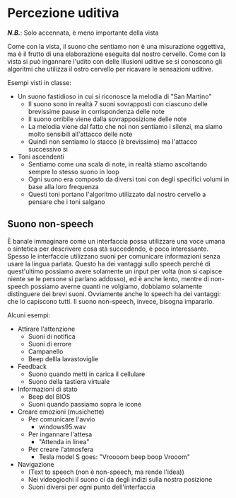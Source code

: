 # Percezione uditiva

***N.B.***: Solo accennata, è meno importante della vista

Come con la vista, il suono che sentiamo non è una misurazione oggettiva, ma è il frutto di una elaborazione eseguita dal nostro cervello.
Come con la vista si può ingannare l'udito con delle illusioni uditive se si conoscono gli algoritmi che utilizza il ostro cervello per ricavare le sensazioni uditive.

Esempi visti in classe:
* Un suono fastidioso in cui si riconosce la melodia di "San Martino"
  * Il suono sono in realtà 7 suoni sovrapposti con ciascuno delle brevissime pause in corrispondenza delle note
  * Il suono orribile viene dalla sovrapposizione delle note
  * La melodia viene dal fatto che noi non sentiamo i silenzi, ma siamo molto sensibili all'attacco delle note
  * Quindi non sentiamo lo stacco (è brevissimo) ma l'attacco successivo si
* Toni ascendenti
  * Sentiamo come una scala di note, in realtà stiamo ascoltando sempre lo stesso suono in loop
  * Ogni suono era composto da diversi toni con degli specifici volumi in base alla loro frequenza
  * Questi toni portano l'algoritmo utilizzato dal nostro cervello a pensare che i toni salgano

## Suono non-speech

È banale immaginare come un interfaccia possa utilizzare una voce umana o sintetica per descrivere cosa stà succedendo, è poco interessante.
Spesso le interfaccie utilizzano suoni per comunicare informazioni senza usare la lingua parlata.
Questo ha dei vantaggi sullo speech perché di quest'ultimo possiamo avere solamente un input per volta (non si capisce niente se le persone si parlano addosso), ed è anche lento, mentre di non-speech possiamo averne quanti ne volgiamo, dobbiamo solamente distinguere dei brevi suoni.
Ovviamente anche lo speech ha dei vantaggi: che lo capiscono tutti. Il suono non-speech, invece, bisogna impararlo.

Alcuni esempi:
* Attirare l'attenzione
  * Suoni di notifica
  * Suoni di errore
  * Campanello
  * Beep dellla lavastoviglie
* Feedback
  * Suono quando metti in carica il cellulare
  * Suono della tastiera virtuale
* Informazioni di stato
  * Beep del BIOS
  * Suoni quando passiamo sopra le icone
* Creare emozioni (musichette)
  * Per comunicare l'avvio
    * windows95.wav
  * Per ingannare l'attesa
    * "Attenda in linea"
  * Per creare l'atmosfera
    * Tesla model S goes: "Vroooom beep boop Vrooom"
* Navigazione
  * (Text to speech (non è non-speech, ma rende l'idea))
  * Nei videogiochi il suono ci da degli indizi sulla nostra posizione
  * Suoni diversi per ogni punto dell'interfaccia